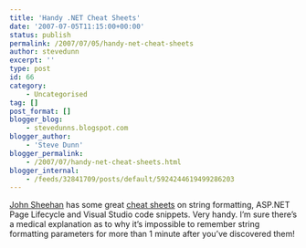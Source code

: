 ```yaml
---
title: 'Handy .NET Cheat Sheets'
date: '2007-07-05T11:15:00+00:00'
status: publish
permalink: /2007/07/05/handy-net-cheat-sheets
author: stevedunn
excerpt: ''
type: post
id: 66
category:
    - Uncategorised
tag: []
post_format: []
blogger_blog:
    - stevedunns.blogspot.com
blogger_author:
    - 'Steve Dunn'
blogger_permalink:
    - /2007/07/handy-net-cheat-sheets.html
blogger_internal:
    - /feeds/32841709/posts/default/5924244619499286203
---
```

[John Sheehan](http://john-sheehan.com/blog) has some great [cheat sheets](http://john-sheehan.com/blog/index.php/net-cheat-sheets/) on string formatting, ASP.NET Page Lifecycle and Visual Studio code snippets. Very handy. I’m sure there’s a medical explanation as to why it’s impossible to remember string formatting parameters for more than 1 minute after you’ve discovered them!